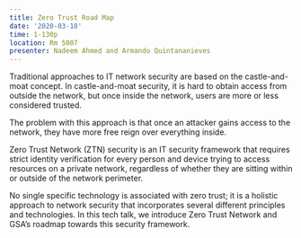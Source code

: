```yaml
---
title: Zero Trust Road Map
date: '2020-03-18'
time: 1-130p
location: Rm 5007
presenter: Nadeem Ahmed and Armando Quintananieves
---
```


Traditional approaches to IT network security are based on the castle-and-moat concept. In castle-and-moat security, it is hard to obtain access from outside the network, but once inside the network, users are more or less considered trusted.

The problem with this approach is that once an attacker gains access to the network, they have more free reign over everything inside.

Zero Trust Network (ZTN) security is an IT security framework that requires strict identity verification for every person and device trying to access resources on a private network, regardless of whether they are sitting within or outside of the network perimeter.

No single specific technology is associated with zero trust; it is a holistic approach to network security that incorporates several different principles and technologies. In this tech talk, we introduce Zero Trust Network and GSA’s roadmap towards this security framework.
